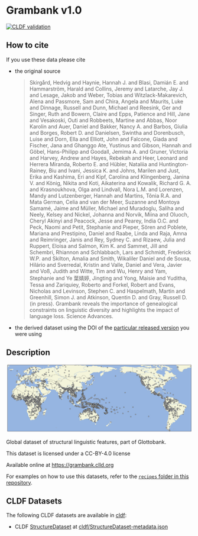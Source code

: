# Grambank v1.0

[![CLDF validation](https://github.com/grambank/grambank/workflows/CLDF-validation/badge.svg)](https://github.com/grambank/grambank/actions?query=workflow%3ACLDF-validation)

## How to cite

If you use these data please cite
- the original source
  > Skirgård, Hedvig and Haynie, Hannah J. and Blasi, Damián E. and Hammarström, Harald and Collins, Jeremy and Latarche, Jay J. and Lesage, Jakob and Weber, Tobias and Witzlack-Makarevich, Alena and Passmore, Sam and Chira, Angela and Maurits, Luke and Dinnage, Russell and Dunn, Michael and Reesink, Ger and Singer, Ruth and Bowern, Claire and Epps, Patience and Hill, Jane and Vesakoski, Outi and Robbeets, Martine and Abbas, Noor Karolin and Auer, Daniel and Bakker, Nancy A. and Barbos, Giulia and Borges, Robert D. and Danielsen, Swintha and Dorenbusch, Luise and Dorn, Ella and Elliott, John and Falcone, Giada and Fischer, Jana and Ghanggo Ate, Yustinus and Gibson, Hannah and Göbel, Hans-Philipp and Goodall, Jemima A. and Gruner, Victoria and Harvey, Andrew and Hayes, Rebekah and Heer, Leonard and Herrera Miranda, Roberto E. and Hübler, Nataliia and Huntington-Rainey, Biu and Ivani, Jessica K. and Johns, Marilen and Just, Erika and Kashima, Eri and Kipf, Carolina and Klingenberg, Janina V. and König, Nikita and Koti, Aikaterina and Kowalik, Richard G. A. and Krasnoukhova, Olga and Lindvall, Nora L.M. and Lorenzen, Mandy and Lutzenberger, Hannah and Martins, Tônia R.A. and Mata German, Celia and van der  Meer, Suzanne and Montoya Samamé, Jaime and Müller, Michael and Muradoglu, Saliha and Neely, Kelsey and Nickel, Johanna and Norvik, Miina and Oluoch, Cheryl Akinyi and Peacock, Jesse and Pearey, India O.C. and Peck, Naomi and Petit, Stephanie and Pieper, Sören and Poblete, Mariana and Prestipino, Daniel and Raabe, Linda and Raja, Amna and Reimringer, Janis and Rey, Sydney C. and Rizaew, Julia and Ruppert, Eloisa and Salmon, Kim K. and Sammet, Jill and Schembri, Rhiannon and Schlabbach, Lars and Schmidt, Frederick W.P. and Skilton, Amalia and Smith, Wikaliler Daniel and de  Sousa, Hilário and Sverredal, Kristin and Valle, Daniel and Vera, Javier and Voß, Judith and Witte, Tim and Wu, Henry and Yam, Stephanie and Ye 葉婧婷, Jingting and Yong, Maisie and Yuditha, Tessa and Zariquiey, Roberto and Forkel, Robert and Evans, Nicholas and Levinson, Stephen C. and Haspelmath, Martin and Greenhill, Simon J. and Atkinson, Quentin D. and Gray, Russell D. (in press). Grambank reveals the importance of genealogical constraints on linguistic diversity and highlights the impact of language loss. Science Advances.
- the derived dataset using the DOI of the [particular released version](../../releases/) you were using

## Description

![Distribution of classifier languages](map.jpg)


Global dataset of structural linguistic features, part of Glottobank.

This dataset is licensed under a CC-BY-4.0 license

Available online at https://grambank.clld.org

For examples on how to use this datasets, refer to the
[`recipes` folder in this repository](./recipes/).

## CLDF Datasets

The following CLDF datasets are available in [cldf](cldf):

- CLDF [StructureDataset](https://github.com/cldf/cldf/tree/master/modules/StructureDataset) at [cldf/StructureDataset-metadata.json](cldf/StructureDataset-metadata.json)